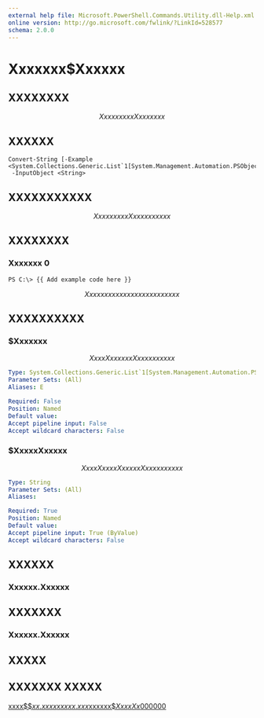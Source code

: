 ```yaml
---
external help file: Microsoft.PowerShell.Commands.Utility.dll-Help.xml
online version: http://go.microsoft.com/fwlink/?LinkId=528577
schema: 2.0.0
---
```


# Xxxxxxx$Xxxxxx
## XXXXXXXX
$$Xxxx xx xxx Xxxxxxxx$$

## XXXXXX

```
Convert-String [-Example <System.Collections.Generic.List`1[System.Management.Automation.PSObject]>]
 -InputObject <String>
```

## XXXXXXXXXXX
$$Xxxx xx xxx Xxxxxxxxxxx$$

## XXXXXXXX

### Xxxxxxx 0
```
PS C:\> {{ Add example code here }}
```

$$ Xxx xxxxxxx xxxxxxxxxxx xxxx $$

## XXXXXXXXXX

### $Xxxxxxx
$$Xxxx Xxxxxxx Xxxxxxxxxxx$$

```yaml
Type: System.Collections.Generic.List`1[System.Management.Automation.PSObject]
Parameter Sets: (All)
Aliases: E

Required: False
Position: Named
Default value: 
Accept pipeline input: False
Accept wildcard characters: False
```

### $XxxxxXxxxxx
$$Xxxx XxxxxXxxxxx Xxxxxxxxxxx$$

```yaml
Type: String
Parameter Sets: (All)
Aliases: 

Required: True
Position: Named
Default value: 
Accept pipeline input: True (ByValue)
Accept wildcard characters: False
```

## XXXXXX

### Xxxxxx.Xxxxxx


## XXXXXXX

### Xxxxxx.Xxxxxx

## XXXXX

## XXXXXXX XXXXX

[xxxx$$$xx.xxxxxxxxx.xxx$xxxxxx$$XxxxXx$000000](http://go.microsoft.com/fwlink/?LinkId=528577)


